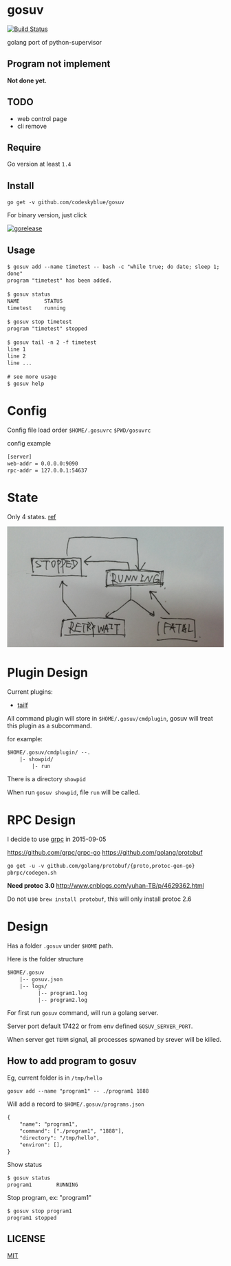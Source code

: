# gosuv
[![Build Status](https://travis-ci.org/codeskyblue/gosuv.svg)](https://travis-ci.org/codeskyblue/gosuv)

golang port of python-supervisor

## Program not implement
**Not done yet.**

## TODO
* web control page
* cli remove

## Require
Go version at least `1.4`

## Install
	go get -v github.com/codeskyblue/gosuv

For binary version, just click

[![gorelease](https://dn-gorelease.qbox.me/gorelease-download-blue.svg)](http://gorelease.herokuapp.com/codeskyblue/gosuv)

## Usage
	$ gosuv add --name timetest -- bash -c "while true; do date; sleep 1; done"
	program "timetest" has been added.

	$ gosuv status
	NAME		STATUS
	timetest	running

	$ gosuv stop timetest
	program "timetest" stopped

	$ gosuv tail -n 2 -f timetest
	line 1
	line 2
	line ...
	
	# see more usage
	$ gosuv help

# Config
Config file load order `$HOME/.gosuvrc` `$PWD/gosuvrc`

config example

	[server]
	web-addr = 0.0.0.0:9090
	rpc-addr = 127.0.0.1:54637

# State
Only 4 states. [ref](http://supervisord.org/subprocess.html#process-states)

![states](images/states.png)

# Plugin Design
Current plugins:

- [tailf](https://github.com/codeskyblue/gosuv-tailf)

All command plugin will store in `$HOME/.gosuv/cmdplugin`, gosuv will treat this plugin as a subcommand.

for example:

	$HOME/.gosuv/cmdplugin/ --.
		|- showpid/
			|- run

There is a directory `showpid`

When run `gosuv showpid`, file `run` will be called.

# RPC Design
I decide to use [grpc](http://www.grpc.io/) in 2015-09-05

<https://github.com/grpc/grpc-go>
<https://github.com/golang/protobuf>

	go get -u -v github.com/golang/protobuf/{proto,protoc-gen-go}
	pbrpc/codegen.sh

**Need protoc 3.0** <http://www.cnblogs.com/yuhan-TB/p/4629362.html>

Do not use `brew install protobuf`, this will only install protoc 2.6

# Design

Has a folder `.gosuv` under `$HOME` path.

Here is the folder structure

	$HOME/.gosuv
		|-- gosuv.json
		|-- logs/
			  |-- program1.log
		      |-- program2.log

For first run `gosuv` command, will run a golang server.

Server port default 17422 or from env defined `GOSUV_SERVER_PORT`.

When server get `TERM` signal, all processes spwaned by srever will be killed.

## How to add program to gosuv
Eg, current folder is in `/tmp/hello`

	gosuv add --name "program1" -- ./program1 1888

Will add a record to `$HOME/.gosuv/programs.json`

	{
		"name": "program1",
		"command": ["./program1", "1888"],
		"directory": "/tmp/hello",
		"environ": [],
	}

Show status

	$ gosuv status
	program1		RUNNING

Stop program, ex: "program1"

	$ gosuv stop program1
	program1 stopped


## LICENSE
[MIT](LICENSE)
